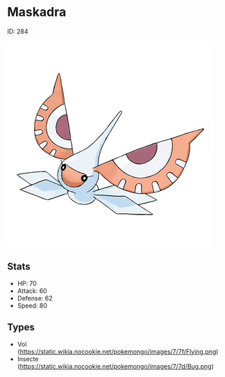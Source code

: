 # Maskadra


ID: 284

![](https://raw.githubusercontent.com/PokeAPI/sprites/master/sprites/pokemon/other/official-artwork/284.png "Maskadra")

## Stats


 - HP: 70
 - Attack: 60
 - Defense: 62
 - Speed: 80

## Types


 - Vol (https://static.wikia.nocookie.net/pokemongo/images/7/7f/Flying.png)
 - Insecte (https://static.wikia.nocookie.net/pokemongo/images/7/7d/Bug.png)
